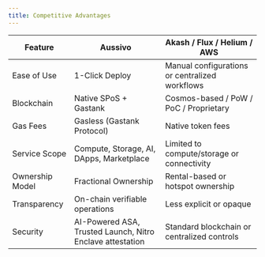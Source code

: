 ```yaml
---
title: Competitive Advantages
---
```


| Feature | Aussivo | Akash / Flux / Helium / AWS |
|---------|---------|----------------------------|
| Ease of Use | 1-Click Deploy | Manual configurations or centralized workflows |
| Blockchain | Native SPoS + Gastank | Cosmos-based / PoW / PoC / Proprietary |
| Gas Fees | Gasless (Gastank Protocol) | Native token fees |
| Service Scope | Compute, Storage, AI, DApps, Marketplace | Limited to compute/storage or connectivity |
| Ownership Model | Fractional Ownership | Rental-based or hotspot ownership |
| Transparency | On-chain verifiable operations | Less explicit or opaque |
| Security | AI-Powered ASA, Trusted Launch, Nitro Enclave attestation | Standard blockchain or centralized controls |
